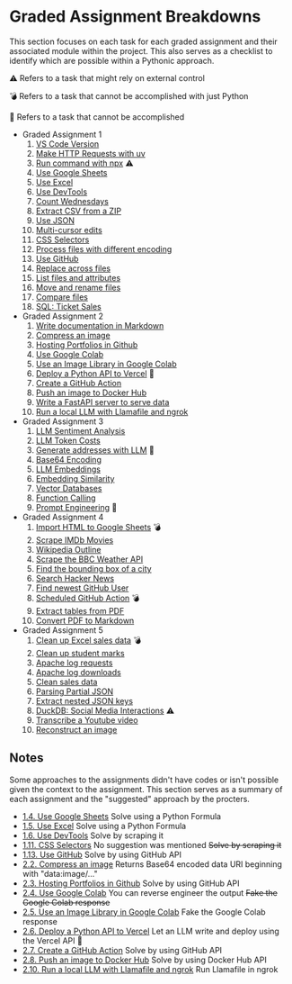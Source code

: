 
# Graded Assignment Breakdowns

This section focuses on each task for each graded assignment and their associated module within the project. This also serves as a checklist to identify which are possible within a Pythonic approach.

⚠️ Refers to a task that might rely on external control

💣 Refers to a task that cannot be accomplished with just Python

🚫 Refers to a task that cannot be accomplished

- Graded Assignment 1
  1. [VS Code Version](./vscode_info.py)
  2. [Make HTTP Requests with uv](./http_requests.py)
  3. [Run command with npx](./npx_prettier.py) ⚠️
  4. [Use Google Sheets](./google_sheets.py)
  5. [Use Excel](./excel.py)
  6. [Use DevTools](./chrome_devtools.py)
  7. [Count Wednesdays](./counting_days.py)
  8. [Extract CSV from a ZIP](./csv_zipfile.py)
  9. [Use JSON](./sort_json_values.py)
  10. [Multi-cursor edits](./json_cleanup.py)
  11. [CSS Selectors](./css_selectors.py)
  12. [Process files with different encoding](./process_encoding.py)
  13. [Use GitHub](./push_github.py)
  14. [Replace across files](./replace_across.py)
  15. [List files and attributes](./filter_file_attributes.py)
  16. [Move and rename files](./move_rename.py)
  17. [Compare files](./compare_files.py)
  18. [SQL: Ticket Sales](./ticket_sales.py)
- Graded Assignment 2
  1. [Write documentation in Markdown](./create_markdown.py)
  2. [Compress an image](./compress_image.py)
  3. [Hosting Portfolios in Github](./host_portfolio.py)
  4. [Use Google Colab](./colab_key.py)
  5. [Use an Image Library in Google Colab](./image_lightness.py)
  6. [Deploy a Python API to Vercel](./vercel_api.py) 🚫
  7. [Create a GitHub Action](./action_github.py)
  8. [Push an image to Docker Hub](./docker_hub.py)
  9. [Write a FastAPI server to serve data](./fastapi_server.py)
  10. [Run a local LLM with Llamafile and ngrok](./local_llm.py)
- Graded Assignment 3
  1. [LLM Sentiment Analysis](./sentiment_analysis.py)
  2. [LLM Token Costs](./token_costs.py)
  3. [Generate addresses with LLM](./generate_addresses.py) 🚫
  4. [Base64 Encoding](./encode_image.py)
  5. [LLM Embeddings](./llm_embeddings.py)
  6. [Embedding Similarity](./most_similar.py)
  7. [Vector Databases](./vector_databases.py)
  8. [Function Calling](./function_calling.py)
  9. [Prompt Engineering](./prompt_engineering.py) 🚫
- Graded Assignment 4
  1. [Import HTML to Google Sheets](./html_google.py) 💣
  2. [Scrape IMDb Movies](./imdb_scrape.py)
  3. [Wikipedia Outline](./wikipedia_outline.py)
  4. [Scrape the BBC Weather API](./bbc_weather.py)
  5. [Find the bounding box of a city](./bounding_box.py)
  6. [Search Hacker News](./hacker_news.py)
  7. [Find newest GitHub User](./newest_github_user.py)
  8. [Scheduled GitHub Action](./action_github.py) 💣
  9. [Extract tables from PDF](./extract_tables.py)
  10. [Convert PDF to Markdown](./pdf_to_markdown.py)
- Graded Assignment 5
  1. [Clean up Excel sales data](./excel_sales.py) 💣
  2. [Clean up student marks](./clean_student_marks.py)
  3. [Apache log requests](./log_requests.py)
  4. [Apache log downloads](./request_downloads.py)
  5. [Clean sales data](./clean_sales.py)
  6. [Parsing Partial JSON](./parse_sales_data.py)
  7. [Extract nested JSON keys](./large_json_extract.py)
  8. [DuckDB: Social Media Interactions](./duckdb_interactions.py) ⚠️
  9. [Transcribe a Youtube video](./yt_transcribe.py)
  10. [Reconstruct an image](./jigsaw_image.py)

## Notes

Some approaches to the assignments didn't have codes or isn't possible given the context to the assignment. This section serves as a summary of each assignment and the "suggested" approach by the procters.

- [1.4. Use Google Sheets](./google_sheets.py) Solve using a Python Formula
- [1.5. Use Excel](./excel.py) Solve using a Python Formula
- [1.6. Use DevTools](./chrome_devtools.py) Solve by scraping it
- [1.11. CSS Selectors](./css_selectors.py) No suggestion was mentioned ~~Solve by scraping it~~
- [1.13. Use GitHub](./push_github.py) Solve by using GitHub API
- [2.2. Compress an image](./compress_image.py) Returns Base64 encoded data URI beginning with "data:image/..."
- [2.3. Hosting Portfolios in Github](./host_portfolio.py) Solve by using GitHub API
- [2.4. Use Google Colab](./colab_key.py) You can reverse engineer the output ~~Fake the Google Colab response~~
- [2.5. Use an Image Library in Google Colab](./image_lightness.py) Fake the Google Colab response
- [2.6. Deploy a Python API to Vercel](./vercel_api.py) Let an LLM write and deploy using the Vercel API 🚫
- [2.7. Create a GitHub Action](./action_github.py) Solve by using GitHub API
- [2.8. Push an image to Docker Hub](./docker_hub.py) Solve by using Docker Hub API
- [2.10. Run a local LLM with Llamafile and ngrok](./local_llm.py) Run Llamafile in ngrok
